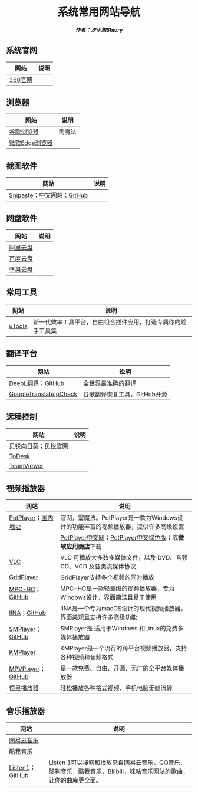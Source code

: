 <center><h1>系统常用网站导航</h1></center>

<center><h5>作者：汐小旅Shiory</h5></center>



## 系统官网

| 网站                           | 说明 |
| ------------------------------ | ---- |
| [360官网](https://www.360.cn/) |      |





## 浏览器

| 网站                                                   | 说明   |
| ------------------------------------------------------ | ------ |
| [谷歌浏览器](https://www.google.com/chrome)            | 需魔法 |
| [微软Edge浏览器](https://www.microsoft.com/en-us/edge) |        |





## 截图软件

| 网站                                                         | 说明 |
| ------------------------------------------------------------ | ---- |
| [Snipaste](https://www.snipaste.com/)；[中文网站](https://zh.snipaste.com/)；[GitHub](https://github.com/Snipaste/feedback) |      |





## 网盘软件

| 网站                                     | 说明 |
| ---------------------------------------- | ---- |
| [阿里云盘](https://www.aliyundrive.com/) |      |
| [百度云盘](https://pan.baidu.com/)       |      |
| [坚果云盘](https://www.jianguoyun.com/)  |      |





## 常用工具

| 网站                       | 说明                                                         |
| -------------------------- | ------------------------------------------------------------ |
| [uTools](https://u.tools/) | 新一代效率工具平台，自由组合插件应用，打造专属你的趁手工具集 |





## 翻译平台

| 网站                                                         | 说明                         |
| ------------------------------------------------------------ | ---------------------------- |
| [DeepL翻译](https://www.deepl.com)；[GitHub](https://github.com/DeepLcom) | 全世界最准确的翻译           |
| [GoogleTranslateIpCheck](https://github.com/Ponderfly/GoogleTranslateIpCheck) | 谷歌翻译恢复工具，GitHub开源 |





## 远程控制

| 网站                                                         | 说明 |
| ------------------------------------------------------------ | ---- |
| [贝锐向日葵](https://sunlogin.oray.com/)；[贝锐官网](https://www.oray.com/) |      |
| [ToDesk](https://www.todesk.com/)                            |      |
| [TeamViewer](https://www.teamviewer.cn/)                     |      |





## 视频播放器

| 网站                                                         | 说明                                                         |
| ------------------------------------------------------------ | ------------------------------------------------------------ |
| [PotPlayer](https://potplayer.daum.net/)；[国内地址](http://potplayer.tv/) | 官网，需魔法。PotPlayer是一款为Windows设计的功能丰富的视频播放器，提供许多高级设置 |
|                                                              | [PotPlayer中文网](http://www.potplayercn.com/)；[PotPlayer中文绿色版](https://potplayer.org/)；或**微软应用商店**下载 |
| [VLC](https://www.videolan.org/)                             | VLC 可播放大多数多媒体文件，以及 DVD、音频 CD、VCD 及各类流媒体协议 |
| [GridPlayer](https://github.com/vzhd1701/gridplayer)         | GridPlayer支持多个视频的同时播放                             |
| [MPC-HC](https://mpc-hc.org/)；[GitHub](https://github.com/mpc-hc/mpc-hc) | MPC-HC是一款轻量级的视频播放器，专为Windows设计，界面简洁且易于使用 |
| [IINA](https://iina.io/)；[GitHub](https://github.com/iina/iina) | IINA是一个专为macOS设计的现代视频播放器，界面美观且支持许多高级功能 |
| [SMPlayer](https://www.smplayer.info/)；[GitHub](https://github.com/smplayer-dev/smplayer) | SMPlayer是 适用于Windows 和Linux的免费多媒体播放器           |
| [KMPlayer](https://www.kmplayer.com/)                        | KMPlayer是一个流行的跨平台视频播放器，支持各种视频和音频格式 |
| [MPVPlayer](https://mpv.io/)；[GitHub](https://github.com/mpv-player/mpv) | 是一款免费、自由、开源、无广的全平台媒体播放器               |
| [恒星播放器](https://www.stellarplayer.com/)                 | 轻松播放各种格式视频，手机电脑无缝流转                       |





## 音乐播放器

| 网站                                                         | 说明                                                         |
| ------------------------------------------------------------ | ------------------------------------------------------------ |
| [网易云音乐](https://music.163.com/)                         |                                                              |
| [酷我音乐](http://www.kuwo.cn/)                              |                                                              |
| [Listen1](http://listen1.github.io/listen1/)；[GitHub](https://github.com/listen1) | Listen 1可以搜索和播放来自网易云音乐，QQ音乐，酷狗音乐，酷我音乐，Bilibili，咪咕音乐网站的歌曲，让你的曲库更全面。 |